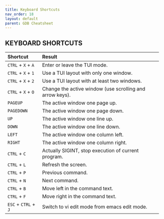 ```yaml
---
title: Keyboard Shortcuts
nav_order: 18
layout: default
parent: GDB Cheatsheet
---
```


## **KEYBOARD SHORTCUTS**
  
| Shortcut             | Result                                                   |
| :------------------- | :------------------------------------------------------- |
| `CTRL` + `X` + `A`   | Enter or leave the TUI mode.                             |
| `CTRL` + `X` + `1`   | Use a TUI layout with only one window.                   |
| `CTRL` + `X` + `2`   | Use a TUI layout with at least two windows.              |
| `CTRL` + `X` + `O`   | Change the active window (use scrolling and arrow keys). |
| `PAGEUP`             | The active window one page up.                           |
| `PAGEDOWN`           | The active window one page down.                         |
| `UP`                 | The active window one line up.                           |
| `DOWN`               | The active window one line down.                         |
| `LEFT`               | The active window one column left.                       |
| `RIGHT`              | The active window one column right.                      |
| `CTRL` + `C`         | Actually SIGINT, stop execution of current program.      |
| `CTRL` + `L`         | Refresh the screen.                                      |
| `CTRL` + `P`         | Previous command.                                        |
| `CTRL` + `N`         | Next command.                                            |
| `CTRL` + `B`         | Move left in the command text.                           |
| `CTRL` + `F`         | Move right in the command text.                          |
| `ESC` + `CTRL` + `J` | Switch to vi edit mode from emacs edit mode.             |